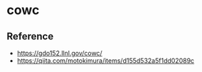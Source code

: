 # cowc
## Reference
- https://gdo152.llnl.gov/cowc/
- https://qiita.com/motokimura/items/d155d532a5f1dd02089c
